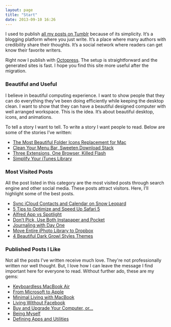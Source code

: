 ```yaml
---
layout: page
title: "Start"
date: 2013-09-10 16:26
---
```


I used to publish [all my posts on Tumblr](http://sayzlim.tumblr.com) because of its simplicity. It’s a blogging platform where you just write. It’s a place where many authors with credibility share their thoughts. It’s a social network where readers can get know their favorite writers.

Right now I publish with [Octopress](http://octopress.org/ "Octopress"). The setup is straightforward and the generated sites is fast. I hope you find this site more useful after the migration.

### Beautiful and Useful
I believe in beautiful computing experience. I want to show people that they can do everything they’ve been doing efficiently while keeping the desktop clean. I want to show that they can have a beautiful designed computer with well arranged workspace. This is the idea. It’s about beautiful desktop, icons, and animations.

To tell a story I want to tell. To write a story I want people to read. Below are some of the stories I’ve written:

- [The Most Beautiful Folder Icons Replacement for Mac][1]
- [Clean Your Menu Bar, Sweeten Download Stack][2]
- [Three Extensions, One Browser, Killed Flash][3]
- [Simplify Your iTunes Library][4]

### Most Visited Posts
All the post listed in this category are the most visited posts through search engine and other social media. These posts attract visitors. Here, I'll highlight some of the best posts.

- [Sync iCloud Contacts and Calendar on Snow Leopard][5]
- [5 Tips to Optimize and Speed Up Safari 5][6]
- [Alfred App vs Spotlight][7]
- [Don’t Pick, Use Both Instapaper and Pocket][8]
- [Journaling with Day One][9]
- [Move Entire iPhoto Library to Dropbox][10]
- [4 Beautiful Dark Growl Styles Themes][11]

### Published Posts I Like
Not all the posts I've written receive much love. They're not professionally written nor well thought. But, I love how I can leave the message I find important here for everyone to read. Without further ado, these are my gems:

- [Keyboardless MacBook Air][12]
- [From Microsoft to Apple][15]
- [Minimal Living with MacBook][13]
- [Living Without Facebook][18]
- [Buy and Upgrade Your Computer, or…][16]
- [Being Myself][17]
- [Defining Apps and Utilities][14]

[1]: http://sayzlim.net/most-beautiful-folder-icons-mac/ "The Most Beautiful Folder Icons Replacement for Mac"
[2]: http://sayzlim.net/clean-your-menu-bar-sweeten-download-stack/ "Clean Your Menu Bar, Sweeten Download Stack"
[3]: http://sayzlim.net/three-extensions-one-browser-killed-flash/ "Three Extensions, One Browser, Killed Flash"
[4]: http://sayzlim.net/simplify-your-itunes-library/ "Simplify Your iTunes Library"
[5]: http://sayzlim.net/sync-icloud-contacts-calendar-snow-leopard/ "Sync iCloud Contacts and Calendar on Snow Leopard"
[6]: http://sayzlim.net/5-tips-to-optimize-and-speed-up-safari-5/ "5 Tips to Optimize and Speed Up Safari 5"
[7]: http://sayzlim.net/alfred-app-vs-spotlight/ "Alfred App vs Spotlight"
[8]: http://sayzlim.net/use-both-instapaper-and-pocket/ "Don’t Pick, Use Both Instapaper and Pocket"
[9]: http://sayzlim.net/journaling-with-day-one/ "Journaling with Day One"
[10]: http://sayzlim.net/move-entire-iphoto-library-to-dropbox/ "Move Entire iPhoto Library to Dropbox"
[11]: http://sayzlim.net/4-beautiful-dark-growl-styles-themes/ "4 Beautiful Dark Growl Styles Themes"
[12]: http://sayzlim.net/keyboardless-macbook-air/ "Keyboardless MacBook Air"
[13]: http://sayzlim.net/minimal-living-with-macbook/ "Minimal Living with MacBook"
[14]: http://sayzlim.net/defining-apps-and-utilities/ "Defining Apps and Utilities"
[15]: http://sayzlim.net/from-microsoft-to-apple/
[16]: http://sayzlim.net/buy-and-upgrade-your-computer-or "Buy and Upgrade Your Computer, or..."
[17]: http://sayzlim.net/being-myself/ "Being Myself | Sayz Lim"
[18]: http://sayzlim.net/living-without-facebook "Living without Facebook"